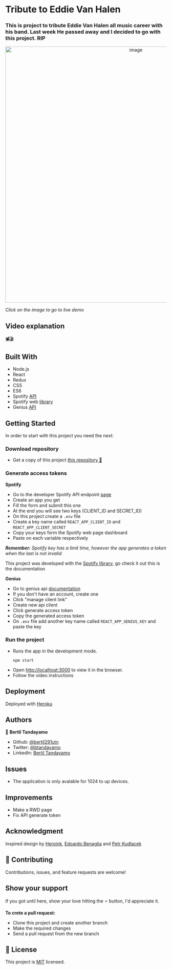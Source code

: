 # Tribute to Eddie Van Halen

### This is project to tribute Eddie Van Halen all music career with his band. Last week He passed away and I decided to go with this project. RIP

[<div align="center"><img src="https://user-images.githubusercontent.com/24902525/95813875-7cbd8400-0cde-11eb-9c08-19542eb66ad4.png" alt="image" width="800" /></div>](https://tribute-to-eddie-v-halen.herokuapp.com/)

*Click on the image to go to live demo*
## Video explanation
[📽🎬](https://www.loom.com/share/cd935e999f9f4f0c9f9f56c2499193b2)
## Built With 

- Node.js
- React
- Redux
- CSS
- ES6
- Spotify [API](https://developer.spotify.com/console/)
- Spotify web [library](https://www.npmjs.com/package/spotify-web-api-js)
- Genius [API](https://docs.genius.com/#/) 

## Getting Started

In order to start with this project you need the next:
### Download repository
- Get a copy of this project [this repository :blue_book:](https://github.com/bertil291utn/oda-eddie-van-halen.git)
### Generate access tokens

**Spotify**

- Go to the developer Spotify API endpoint [page](https://developer.spotify.com/console/)
- Create an app you get
- Fill the form and submit this one
- At the end you will see two keys (CLIENT_ID and SECRET_ID)
- On this project create a `.env` file 
- Create a key name called `REACT_APP_CLIENT_ID` and `REACT_APP_CLIENT_SECRET`
- Copy your keys form the Spotify web page dashboard
- Paste on each variable respectively 

***Remember:** Spotify key has a limit time, however the app generates a token when the last is not invalid*

This project was developed with the [Spotify library](https://www.npmjs.com/package/spotify-web-api-js), go check it out this is the documentation 

**Genius**
- Go to genius api [documentation](https://docs.genius.com/#/search-h2)
- If you don't have an account, create one
- Click "manage client link"
- Create new api client
- Click generate access token 
- Copy the generated access token 
- On `.env` file add another key name called `REACT_APP_GENIUS_KEY` and paste the key

### Run the project 

- Runs the app in the development mode.<br />
  ```
  npm start
  ```
- Open [http://localhost:3000](http://localhost:3000) to view it in the browser.
- Follow the video instructions 


## Deployment

Deployed with [Heroku](https://www.heroku.com/)  


## Authors

👤 **Bertil Tandayamo**

- Github: [@bertil291utn](https://github.com/bertil291utn)
- Twitter: [@btandayamo](https://twitter.com/batandayamo)
- LinkedIn: [Bertil Tandayamo](http://bit.ly/bertil_linkedin)

## Issues
- The application is only avalable for 1024 to up devices.

## Improvements
- Make a RWD page
- Fix API generate token 


## Acknowledgment

Inspired design by [Heroink](https://www.behance.net/heroink), [Edoardo Benaglia](https://www.behance.net/gallery/75928301/Album-packaging-Lost-Breed?tracking_source=search_projects_recommended%7Ccd%20album%20packaging) and
[Petr Kudlacek](https://www.behance.net/gallery/47526119/Nasilnik-EP-cover?tracking_source=search_projects_recommended%7Ccd%20cover)  

## 🤝 Contributing

Contributions, issues, and feature requests are welcome!

## Show your support

If you got until here, show your love hitting the ⭐️ button, I'd appreciate it.

**To crete a pull request:**
- Clone this project and create another branch
- Make the required changes 
- Send a pull request from the new branch  

## 📝 License

This project is [MIT](LICENSE) licensed.



